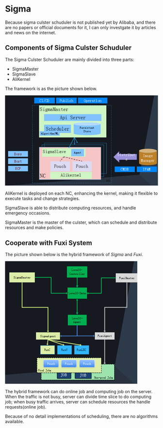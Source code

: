 # Sigma

Because sigma culster schuduler is not published yet by Alibaba, and there are no papers or official documents for it, I can only investgate it by articles and news on the internet.

## Components of Sigma Culster Schuduler

The Sigma Culster Schuduler are mainly divided into three parts:
- SigmaMaster
- SigmaSlave
- AliKernel

The framework is as the picture shown below.

![](./IMGS/Sigma1.png)

AliKernel is deployed on each NC, enhancing the kernel, making it flexible to execute tasks and change strategies.

SigmaSlave is able to distribute computing resources, and handle emergency occasions.

SigmaMaster is the master of the culster, which can schedule and distribute resources and make policies.

## Cooperate with Fuxi System

The picture shown below is the hybrid framework of *Sigma* and *Fuxi*.

![](./IMGS/Sigma2.png)

The hybrid framework can do online job and computing job on the server. When the traffic is not busy, server can divide time slice to do computing job; when busy traffic arrives, server can schedule resources the handle requests(online job).

Because of no detail implementations of scheduling, there are no algorithms  available.

